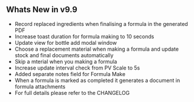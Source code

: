 Whats New in v9.9
--------------------------
- Record replaced ingredients when finalising a formula in the generated PDF
- Increase toast duration for formula making to 10 seconds
- Update view for bottle add modal window
- Choose a replacement material when making a formula and update stock and final documents automatically
- Skip a mterial when you making a formula
- Increase update interval check from PV Scale to 5s
- Added separate notes field for Formula Make
- When a formula is marked as completed it generates a document in formula attachments
- For full details please refer to the CHANGELOG

